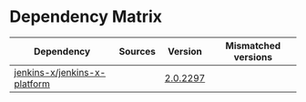 # Dependency Matrix

Dependency | Sources | Version | Mismatched versions
---------- | ------- | ------- | -------------------
[jenkins-x/jenkins-x-platform](https://github.com/jenkins-x/jenkins-x-platform) |  | [2.0.2297](https://github.com/jenkins-x/jenkins-x-platform/releases/tag/v2.0.2297) | 
